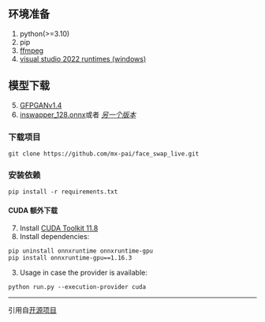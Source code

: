 ## 环境准备

1. python(>=3.10)
2. pip
3. [ffmpeg](https://www.youtube.com/watch?v=OlNWCpFdVMA)
4. [visual studio 2022 runtimes (windows)](https://visualstudio.microsoft.com/visual-cpp-build-tools/)
   
## 模型下载
5. [GFPGANv1.4](https://huggingface.co/hacksider/deep-live-cam/resolve/main/GFPGANv1.4.pth)
6. [inswapper_128.onnx](https://huggingface.co/hacksider/deep-live-cam/resolve/main/inswapper_128.onnx)或者 _[另一个版本](https://github.com/facefusion/facefusion-assets/releases/download/models/inswapper_128.onnx)_

### 下载项目
```
git clone https://github.com/mx-pai/face_swap_live.git
```

### 安装依赖
   
   ```
   pip install -r requirements.txt
   ```
   
#### CUDA 额外下载
7. Install [CUDA Toolkit 11.8](https://developer.nvidia.com/cuda-11-8-0-download-archive)
8. Install dependencies:

```
pip uninstall onnxruntime onnxruntime-gpu
pip install onnxruntime-gpu==1.16.3
```

3. Usage in case the provider is available:

```
python run.py --execution-provider cuda
```

---

引用自[开源项目](https://github.com/hacksider/Deep-Live-Cam.git)
